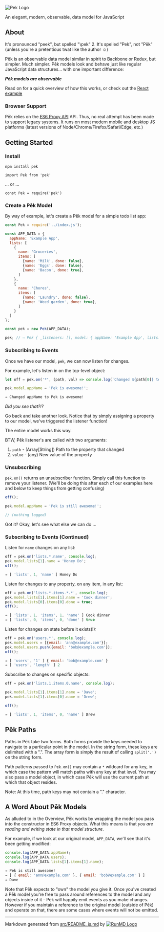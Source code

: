 
![Pek Logo](http://i.imgur.com/4ZQuhmQ.png)

An elegant, modern, observable, data model for JavaScript

## About

It's pronounced "peek", but spelled "\pek"
2. It's spelled "Pek", not "P&emacr;k" (unless you're a pretentious twat like the author &#x263A;)

P&emacr;k is an observable data model similar in spirit to Backbone or Redux, but
simpler. Much simpler.  P&emacr;k models look and behave just like regular
JavaScript data structures... with one important difference:

***P&emacr;k models are observable***

Read on for a quick overview of how this works, or check out the [React example](react-example)

### Browser Support

P&emacr;k relies on the [ES6 Proxy
API](https://developer.mozilla.org/en-US/docs/Web/JavaScript/Reference/Global_Objects/Proxy) API. Thus, no real attempt has been made to support legacy systems.
It runs on most modern mobile and desktop JS platforms (latest versions of
Node/Chrome/Firefox/Safari/Edge, etc.)

## Getting Started
### Install

`npm install pek`

`import Pek from 'pek'`

... or ...

`const Pek = require('pek')`

### Create a P&emacr;k Model

By way of example, let's create a P&emacr;k model for a simple todo list app:
```javascript
const Pek = require('../index.js');

const APP_DATA = {
  appName: 'Example App',
  lists: [
    {
      name: 'Groceries',
      items: [
        {name: 'Milk', done: false},
        {name: 'Eggs', done: false},
        {name: 'Bacon', done: true},
      ]
    },
    {
      name: 'Chores',
      items: [
        {name: 'Laundry', done: false},
        {name: 'Weed garden', done: true},
      ]
    }
  ]
};

const pek = new Pek(APP_DATA);

pek; // ⇨ Pek { _listeners: [], model: { appName: 'Example App', lists: [ [Object], [Object] ] } }

```
### Subscribing to Events

Once we have our model, `pek`, we can now listen for changes.

For example, let's listen in on the top-level object:

```javascript
let off = pek.on('*', (path, val) => console.log(`Changed ${path[0]} to ${val}`));

pek.model.appName = 'Pek is awesome!';

⇒ Changed appName to Pek is awesome!
```
*Did you see that?!?*

Go back and take another look.   Notice that by simply assigning a property to
our model, we've triggered the listener function!

The entire model works this way.

BTW, P&emacr;k listener's are called with two arguments:
  1. `path` - (Array[String]) Path to the property that changed
  2. `value` - (any) New value of the property

### Unsubscribing



`pek.on()` returns an unsubscriber function.  Simply call this function to remove your listener.
(We'll be doing this after each of our examples here and below to keep things from getting confusing)
```javascript
off();

pek.model.appName = 'Pek is still awesome!';

// (nothing logged)

```
Got it?  Okay, let's see what else we can do ...

### Subscribing to Events (Continued)
Listen for `name` changes on any list:
```javascript
off = pek.on('lists.*.name', console.log);
pek.model.lists[1].name = 'Honey Do';
off();

⇒ [ 'lists', 1, 'name' ] Honey Do
```
Listen for changes to any property, on any item, in any list:
```javascript
off = pek.on('lists.*.items.*.*', console.log);
pek.model.lists[1].items[1].name = 'Cook dinner';
pek.model.lists[0].items[0].done = true;
off();

⇒ [ 'lists', 1, 'items', 1, 'name' ] Cook dinner
⇒ [ 'lists', 0, 'items', 0, 'done' ] true
```
Listen for changes on state before it exists(!):
```javascript
off = pek.on('users.*', console.log);
pek.model.users = [{email: 'ann@example.com'}];
pek.model.users.push({email: 'bob@example.com'});
off();

⇒ [ 'users', '1' ] { email: 'bob@example.com' }
⇒ [ 'users', 'length' ] 2
```
Subscribe to changes on specific objects:
```javascript
off = pek.on('lists.1.items.0.name', console.log);

pek.model.lists[1].items[1].name = 'Dave';
pek.model.lists[1].items[0].name = 'Drew';

off();

⇒ [ 'lists', 1, 'items', 0, 'name' ] Drew
```
## P&emacr;k Paths

Paths in P&emacr;k take two forms.  Both forms provide the keys needed to navigate to
a particular point in the model.  In the string form, these keys are delimited
with a ".".  The array form is simply the result of calling `split('.')` on the string form.

Path patterns passed to `Pek.on()` may contain a `*` wildcard for any key, in
which case the pattern will match paths with any key at that level.  You may
also pass a model object, in which case P&emacr;k will use the current path at which that object resides.

Note: At this time, path keys may not contain a "." character.

## A Word About P&emacr;k Models

As alluded to in the Overview, P&emacr;k works by wrapping the model you pass into
the constructor in ES6 Proxy objects.  What this means is that *you are reading and writing state in that model structure*.

For example, if we look at our original model, `APP_DATA`, we'll see that it's been getting modified:
```javascript
console.log(APP_DATA.appName);
console.log(APP_DATA.users);
console.log(APP_DATA.lists[1].items[1].name);

⇒ Pek is still awesome!
⇒ [ { email: 'ann@example.com' }, { email: 'bob@example.com' } ]
⇒ Dave
```
Note that P&emacr;k expects to "own" the model you give it.  Once you've created a P&emacr;k model you're free to pass around references to the model and any objects inside of it - P&emacr;k will happily emit events as you make changes.  However if you maintain a reference to the original model (outside of P&emacr;k) and operate on that, there are some cases where events will not be emitted.

----
Markdown generated from [src/README_js.md](src/README_js.md) by [![RunMD Logo](http://i.imgur.com/h0FVyzU.png)](https://github.com/broofa/runmd)